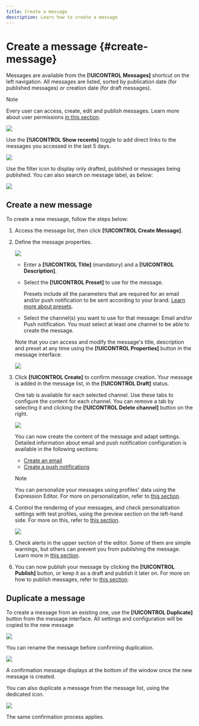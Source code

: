 ```yaml
---
title: Create a message
description: Learn how to create a message
---
```

# Create a message {#create-message}

Messages are available from the **[!UICONTROL Messages]** shortcut on the left navigation. All messages are listed, sorted by publication date (for published messages) or creation date (for draft messages).

>[!NOTE]
>
>Every user can access, create, edit and publish messages. Learn more about user permissions [in this section](../using/administration/permissions.md).

![](assets/messages-list.png)

Use the **[!UICONTROL Show recents]** toggle to add direct links to the messages you accessed in the last 5 days.

![](assets/show-recent-messages.png)

Use the filter icon to display only drafted, published or messages being published. You can also search on message label, as below:

![](assets/filter-messages.png)

## Create a new message

To create a new message, follow the steps below:

1. Access the message list, then click **[!UICONTROL Create Message]**.

1. Define the message properties.

    ![](assets/create-message-properties.png)
    
    * Enter a **[!UICONTROL Title]** (mandatory) and a **[!UICONTROL Description]**. 

    * Select the **[!UICONTROL Preset]** to use for the message.
        
        Presets include all the parameters that are required for an email and/or push notification to be sent according to your brand. [Learn more about presets](../using/configuration/message-presets.md).
        
    * Select the channel(s) you want to use for that message: Email and/or Push notification. You must select at least one channel to be able to create the message.

    Note that you can access and modify the message's title, description and preset at any time using the **[!UICONTROL Properties]** button in the message interface.

    ![](assets/message-properties.png)


1. Click **[!UICONTROL Create]** to confirm message creation. Your message is added in the message list, in the **[!UICONTROL Draft]** status.

    One tab is available for each selected channel. Use these tabs to configure the content for each channel. You can remove a tab by selecting it and clicking the **[!UICONTROL Delete channel]** button on the right. 

    ![](assets/create-messages-content.png)

    You can now create the content of the message and adapt settings. Detailed information about email and push notification configuration is available in the following sections:

    * [Create an email](create-email.md)
    * [Create a push notifications](create-push.md)

    >[!NOTE]
    >   
    >You can personalize your messages using profiles' data using the Expression Editor. For more on personalization, refer to [this section](personalization/personalize.md).
    

1. Control the rendering of your messages, and check personalization settings with test profiles, using the preview section on the left-hand side. For more on this, refer to [this section](preview.md).

    ![](assets/messages-simple-preview.png)

1. Check alerts in the upper section of the editor.  Some of them are simple warnings, but others can prevent you from publishing the message. Learn more in [this section](alerts.md).

1. You can now publish your message by clicking the **[!UICONTROL Publish]** button, or keep it as a draft and publish it later on. For more on how to publish messages, refer to [this section](publish-manage-message.md).

## Duplicate a message

To create a message from an existing one, use the **[!UICONTROL Duplicate]** button from the message interface. All settings and configuration will be copied to the new  message

![](assets/message-duplicate.png)

You can rename the message before confirming duplication.

![](assets/message-duplicate-confirm.png)

A confirmation message displays at the bottom of the window once the new message is created.

You can also duplicate a message from the message list, using the dedicated icon.

![](assets/message-duplicate-from-list.png)

The same confirmation process applies.
